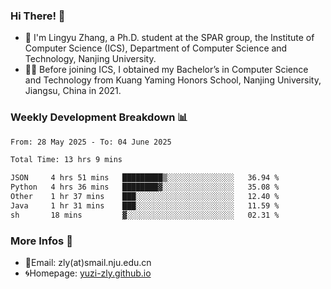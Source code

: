 ### Hi There! 👋 
- 🐳 I'm Lingyu Zhang, a Ph.D. student at the SPAR group, the Institute of Computer Science (ICS), Department of Computer Science and Technology, Nanjing University.
- 🧑‍🎓 Before joining ICS, I obtained my Bachelor’s in Computer Science and Technology from Kuang Yaming Honors School, Nanjing University, Jiangsu, China in 2021.

### Weekly Development Breakdown :bar_chart:

<!--START_SECTION:waka-->

```txt
From: 28 May 2025 - To: 04 June 2025

Total Time: 13 hrs 9 mins

JSON     4 hrs 51 mins   █████████▒░░░░░░░░░░░░░░░   36.94 %
Python   4 hrs 36 mins   ████████▓░░░░░░░░░░░░░░░░   35.08 %
Other    1 hr 37 mins    ███░░░░░░░░░░░░░░░░░░░░░░   12.40 %
Java     1 hr 31 mins    ███░░░░░░░░░░░░░░░░░░░░░░   11.59 %
sh       18 mins         ▓░░░░░░░░░░░░░░░░░░░░░░░░   02.31 %
```

<!--END_SECTION:waka-->

<!--
### Github Contributions :octocat:

![](https://raw.githubusercontent.com/yuzi-zly/yuzi-zly/output/github-contribution-grid-snake.svg)              
-->

### More Infos 📖

- 📧Email: zly(at)smail.nju.edu.cn
- 🌀Homepage: [yuzi-zly.github.io](https://yuzi-zly.github.io/)

